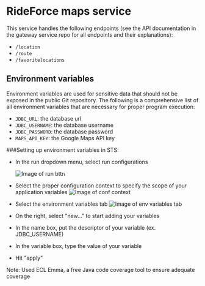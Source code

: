 # RideForce maps service

This service handles the following endpoints (see the API documentation in
the gateway service repo for all endpoints and their explanations):

- `/location`
- `/route`
- `/favoritelocations`

## Environment variables

Environment variables are used for sensitive data that should not be exposed
in the public Git repository. The following is a comprehensive list of all
environment variables that are necessary for proper program execution:

- `JDBC_URL`: the database url
- `JDBC_USERNAME`: the database username
- `JDBC_PASSWORD`: the database password
- `MAPS_API_KEY`: the Google Maps API key

###Setting up environment variables in STS:

- In the run dropdown menu, select run configurations

	![Image of run bttn](https://i.imgur.com/PwGMq8B.png)
	
- Select the proper configuration context to specify the scope of your application variables
	![Image of conf context](https://i.imgur.com/PQGfgXW.png)
- Select the environment variables tab
	![Image of env variables tab](https://i.imgur.com/rnjpaVB.png)
- On the right, select "new..." to start adding your variables
- In the name box, put the descriptor of your variable (ex. JDBC_USERNAME)
- In the variable box, type the value of your variable
- Hit "apply"

Note: Used ECL Emma, a free Java code coverage tool to ensure adequate coverage
